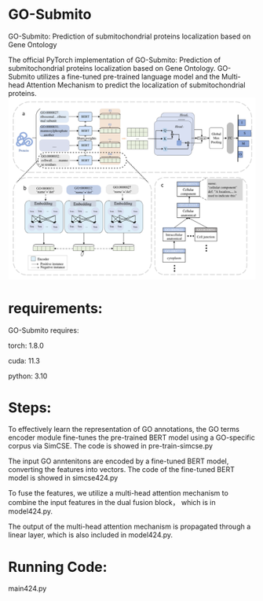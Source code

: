 # GO-Submito
GO-Submito: Prediction of submitochondrial proteins localization based on Gene Ontology

The official PyTorch implementation of GO-Submito: Prediction of submitochondrial proteins localization based on Gene Ontology.
GO-Submito utilizes a fine-tuned pre-trained language model and the Multi-head Attention Mechanism to predict the localization of submitochondrial proteins.
![image](https://github.com/Wangbiub/GO-Submito/blob/main/1.png)

# requirements:
GO-Submito requires:

torch: 1.8.0

cuda: 11.3

python: 3.10
# Steps:
To effectively learn the representation of GO annotations, the GO terms encoder module fine-tunes the pre-trained BERT model using a GO-specific corpus via SimCSE. The code is showed in pre-train-simcse.py

The input GO anntenitons are encoded by a fine-tuned BERT model, converting the features into vectors. The code of the fine-tuned BERT model is showed in simcse424.py


To fuse the features, we utilize a multi-head attention mechanism to combine the input features in the dual fusion block， which is in model424.py.

The output of the multi-head attention mechanism is propagated through a linear layer, which is also included in model424.py. 
# Running Code:
main424.py
